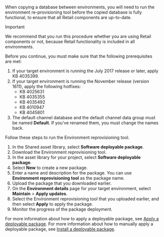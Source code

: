 When copying a database between environments, you will need to run the environment re-provisioning tool before the copied database is fully functional, to ensure that all Retail components are up-to-date.

> [!IMPORTANT]
> We recommend that you run this procedure whether you are using Retail components or not, because Retail functionality is included in all environments. 

Before you continue, you must make sure that the following prerequisites are met:

1. If your target environment is running the July 2017 release or later, apply KB 4035399. 
2. If your target environment is running the November release (version 1611), apply the following hotfixes:
   -   KB 4025631
   -   KB 4035355
   -   KB 4035492
   -   KB 4010947
   -   KB 4045801
3. The default channel database and the default channel data group must be named **Default**. If you've renamed them, you must change the names back.

Follow these steps to run the Environment reprovisioning tool.

1. In the Shared asset library, select **Software deployable package**.
2. Download the Environment reprovisioning tool.
3. In the asset library for your project, select **Software deployable package**.
4. Select **New** to create a new package.
5. Enter a name and description for the package. You can use **Environment reprovisioning tool** as the package name.
6. Upload the package that you downloaded earlier.
7. On the **Environment details** page for your target environment, select **Maintain** > **Apply updates**.
8. Select the Environment reprovisioning tool that you uploaded earlier, and then select **Apply** to apply the package.
9. Monitor the progress of the package deployment. 

For more information about how to apply a deployable package, see [Apply a deployable package](../deployment/create-apply-deployable-package.md). For more information about how to manually apply a deployable package, see [Install a deployable package](../deployment/install-deployable-package.md).
